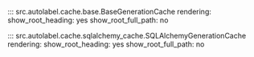 ::: src.autolabel.cache.base.BaseGenerationCache
rendering:
show_root_heading: yes
show_root_full_path: no

::: src.autolabel.cache.sqlalchemy_cache.SQLAlchemyGenerationCache
rendering:
show_root_heading: yes
show_root_full_path: no
